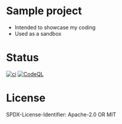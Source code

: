 # Sample project
- Intended to showcase my coding
- Used as a sandbox

# Status
[![ci](https://github.com/vadimpiven/sample_project/actions/workflows/ci.yml/badge.svg?branch=main)](https://github.com/vadimpiven/sample_project/actions/workflows/ci.yml) [![CodeQL](https://github.com/vadimpiven/sample_project/actions/workflows/codeql.yml/badge.svg)](https://github.com/vadimpiven/sample_project/actions/workflows/codeql.yml)

# License
SPDX-License-Identifier: Apache-2.0 OR MIT
